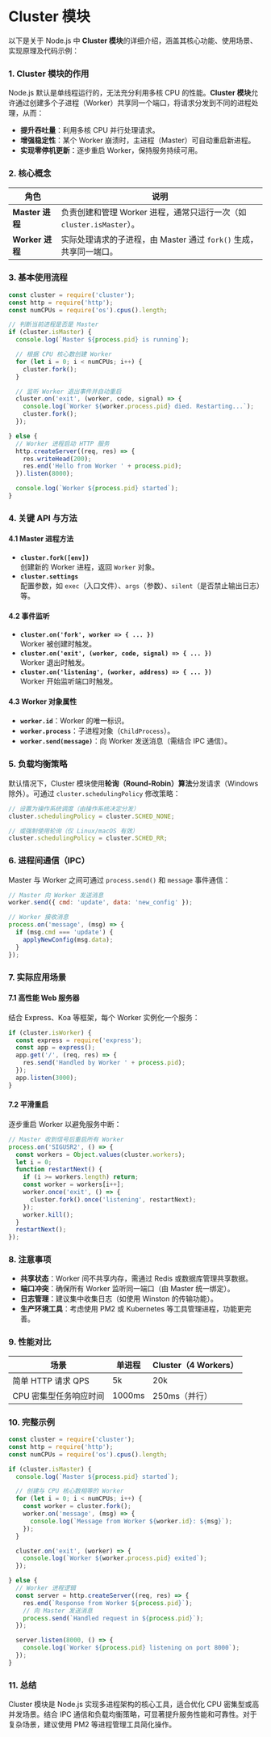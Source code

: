 # Cluster 模块

以下是关于 Node.js 中 **Cluster 模块**的详细介绍，涵盖其核心功能、使用场景、实现原理及代码示例：

### **1. Cluster 模块的作用**
Node.js 默认是单线程运行的，无法充分利用多核 CPU 的性能。**Cluster 模块**允许通过创建多个子进程（Worker）共享同一个端口，将请求分发到不同的进程处理，从而：
- **提升吞吐量**：利用多核 CPU 并行处理请求。
- **增强稳定性**：某个 Worker 崩溃时，主进程（Master）可自动重启新进程。
- **实现零停机更新**：逐步重启 Worker，保持服务持续可用。

### **2. 核心概念**
| **角色**      | **说明**                                                                 |
|---------------|-------------------------------------------------------------------------|
| **Master 进程** | 负责创建和管理 Worker 进程，通常只运行一次（如 `cluster.isMaster`）。 |
| **Worker 进程** | 实际处理请求的子进程，由 Master 通过 `fork()` 生成，共享同一端口。    |

### **3. 基本使用流程**
```javascript
const cluster = require('cluster');
const http = require('http');
const numCPUs = require('os').cpus().length;

// 判断当前进程是否是 Master
if (cluster.isMaster) {
  console.log(`Master ${process.pid} is running`);

  // 根据 CPU 核心数创建 Worker
  for (let i = 0; i < numCPUs; i++) {
    cluster.fork();
  }

  // 监听 Worker 退出事件并自动重启
  cluster.on('exit', (worker, code, signal) => {
    console.log(`Worker ${worker.process.pid} died. Restarting...`);
    cluster.fork();
  });

} else {
  // Worker 进程启动 HTTP 服务
  http.createServer((req, res) => {
    res.writeHead(200);
    res.end('Hello from Worker ' + process.pid);
  }).listen(8000);

  console.log(`Worker ${process.pid} started`);
}
```

### **4. 关键 API 与方法**
#### **4.1 Master 进程方法**
- **`cluster.fork([env])`**  
  创建新的 Worker 进程，返回 `Worker` 对象。
- **`cluster.settings`**  
  配置参数，如 `exec`（入口文件）、`args`（参数）、`silent`（是否禁止输出日志）等。

#### **4.2 事件监听**
- **`cluster.on('fork', worker => { ... })`**  
  Worker 被创建时触发。
- **`cluster.on('exit', (worker, code, signal) => { ... })`**  
  Worker 退出时触发。
- **`cluster.on('listening', (worker, address) => { ... })`**  
  Worker 开始监听端口时触发。

#### **4.3 Worker 对象属性**
- **`worker.id`**：Worker 的唯一标识。
- **`worker.process`**：子进程对象（`ChildProcess`）。
- **`worker.send(message)`**：向 Worker 发送消息（需结合 IPC 通信）。

### **5. 负载均衡策略**
默认情况下，Cluster 模块使用**轮询（Round-Robin）算法**分发请求（Windows 除外）。可通过 `cluster.schedulingPolicy` 修改策略：
```javascript
// 设置为操作系统调度（由操作系统决定分发）
cluster.schedulingPolicy = cluster.SCHED_NONE;

// 或强制使用轮询（仅 Linux/macOS 有效）
cluster.schedulingPolicy = cluster.SCHED_RR;
```

### **6. 进程间通信（IPC）**
Master 与 Worker 之间可通过 `process.send()` 和 `message` 事件通信：
```javascript
// Master 向 Worker 发送消息
worker.send({ cmd: 'update', data: 'new_config' });

// Worker 接收消息
process.on('message', (msg) => {
  if (msg.cmd === 'update') {
    applyNewConfig(msg.data);
  }
});
```

### **7. 实际应用场景**
#### **7.1 高性能 Web 服务器**
结合 Express、Koa 等框架，每个 Worker 实例化一个服务：
```javascript
if (cluster.isWorker) {
  const express = require('express');
  const app = express();
  app.get('/', (req, res) => {
    res.send('Handled by Worker ' + process.pid);
  });
  app.listen(3000);
}
```

#### **7.2 平滑重启**
逐步重启 Worker 以避免服务中断：
```javascript
// Master 收到信号后重启所有 Worker
process.on('SIGUSR2', () => {
  const workers = Object.values(cluster.workers);
  let i = 0;
  function restartNext() {
    if (i >= workers.length) return;
    const worker = workers[i++];
    worker.once('exit', () => {
      cluster.fork().once('listening', restartNext);
    });
    worker.kill();
  }
  restartNext();
});
```

### **8. 注意事项**
- **共享状态**：Worker 间不共享内存，需通过 Redis 或数据库管理共享数据。
- **端口冲突**：确保所有 Worker 监听同一端口（由 Master 统一绑定）。
- **日志管理**：建议集中收集日志（如使用 Winston 的传输功能）。
- **生产环境工具**：考虑使用 PM2 或 Kubernetes 等工具管理进程，功能更完善。

### **9. 性能对比**
| **场景**                | **单进程** | **Cluster（4 Workers）** |
|-------------------------|------------|--------------------------|
| 简单 HTTP 请求 QPS      | 5k         | 20k                      |
| CPU 密集型任务响应时间  | 1000ms     | 250ms（并行）            |

### **10. 完整示例**
```javascript
const cluster = require('cluster');
const http = require('http');
const numCPUs = require('os').cpus().length;

if (cluster.isMaster) {
  console.log(`Master ${process.pid} started`);

  // 创建与 CPU 核心数相等的 Worker
  for (let i = 0; i < numCPUs; i++) {
    const worker = cluster.fork();
    worker.on('message', (msg) => {
      console.log(`Message from Worker ${worker.id}: ${msg}`);
    });
  }

  cluster.on('exit', (worker) => {
    console.log(`Worker ${worker.process.pid} exited`);
  });

} else {
  // Worker 进程逻辑
  const server = http.createServer((req, res) => {
    res.end(`Response from Worker ${process.pid}`);
    // 向 Master 发送消息
    process.send(`Handled request in ${process.pid}`);
  });

  server.listen(8000, () => {
    console.log(`Worker ${process.pid} listening on port 8000`);
  });
}
```

### **11. 总结**
Cluster 模块是 Node.js 实现多进程架构的核心工具，适合优化 CPU 密集型或高并发场景。结合 IPC 通信和负载均衡策略，可显著提升服务性能和可靠性。对于复杂场景，建议使用 PM2 等进程管理工具简化操作。